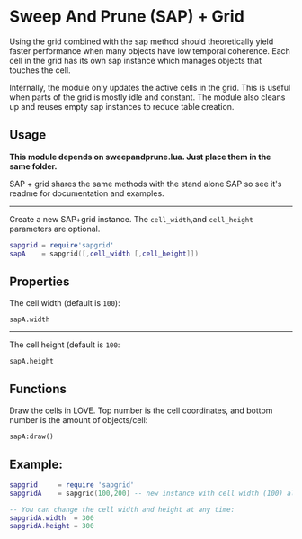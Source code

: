 # Sweep And Prune (SAP) + Grid

Using the grid combined with the sap method should theoretically yield faster performance when many objects have low temporal coherence. Each cell in the grid has its own sap instance which manages objects that touches the cell.

Internally, the module only updates the active cells in the grid. This is useful when parts of the grid is mostly idle and constant. The module also cleans up and reuses empty sap instances to reduce table creation.

## Usage

**This module depends on sweepandprune.lua. Just place them in the same folder.**

SAP + grid shares the same methods with the stand alone SAP so see it's readme for documentation and examples.

---
Create a new SAP+grid instance. The `cell_width`,and `cell_height` parameters are optional.

````lua
sapgrid = require'sapgrid'
sapA    = sapgrid([,cell_width [,cell_height]])
````

## Properties

The cell width (default is `100`):

`sapA.width`

---
The cell height (default is `100`:

`sapA.height`

## Functions

Draw the cells in LOVE. Top number is the cell coordinates, and bottom number is the amount of objects/cell:

`sapA:draw()`

## Example:
	
````lua
sapgrid		= require 'sapgrid'
sapgridA	= sapgrid(100,200) -- new instance with cell width (100) along the x-axis and cell height (200) along the y-axis

-- You can change the cell width and height at any time:
sapgridA.width  = 300
sapgridA.height = 300
````